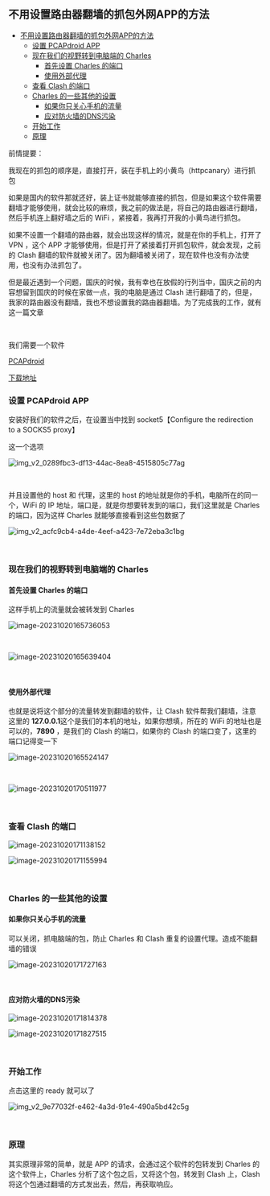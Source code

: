 ## 不用设置路由器翻墙的抓包外网APP的方法

- [不用设置路由器翻墙的抓包外网APP的方法](#不用设置路由器翻墙的抓包外网app的方法)
  - [设置 PCAPdroid APP](#设置-pcapdroid-app)
  - [现在我们的视野转到电脑端的 Charles](#现在我们的视野转到电脑端的-charles)
    - [首先设置 Charles 的端口](#首先设置-charles-的端口)
    - [使用外部代理](#使用外部代理)
  - [查看 Clash 的端口](#查看-clash-的端口)
  - [Charles 的一些其他的设置](#charles-的一些其他的设置)
    - [如果你只关心手机的流量](#如果你只关心手机的流量)
    - [应对防火墙的DNS污染](#应对防火墙的dns污染)
  - [开始工作](#开始工作)
  - [原理](#原理)


前情提要：				

我现在的抓包的顺序是，直接打开，装在手机上的小黄鸟（httpcanary）进行抓包			

如果是国内的软件那就还好，装上证书就能够直接的抓包，但是如果这个软件需要翻墙才能够使用，就会比较的麻烦，我之前的做法是，将自己的路由器进行翻墙，然后手机连上翻好墙之后的 WiFi ，紧接着，我再打开我的小黄鸟进行抓包。			

如果不设置一个翻墙的路由器，就会出现这样的情况，就是在你的手机上，打开了 VPN ，这个 APP 才能够使用，但是打开了紧接着打开抓包软件，就会发现，之前的 Clash 翻墙的软件就被关闭了。因为翻墙被关闭了，现在软件也没有办法使用，也没有办法抓包了。		

但是最近遇到一个问题，国庆的时候，我有幸也在放假的行列当中，国庆之前的内容想留到国庆的时候在家做一点，我的电脑是通过 Clash 进行翻墙了的，但是，我家的路由器没有翻墙，我也不想设置我的路由器翻墙。为了完成我的工作，就有这一篇文章		

​					

我们需要一个软件		

[PCAPdroid](https://github.com/emanuele-f/PCAPdroid/)

[下载地址](https://github.com/emanuele-f/PCAPdroid/releases)



### 设置 PCAPdroid APP

安装好我们的软件之后，在设置当中找到 socket5【Configure the redirection to a SOCKS5 proxy】	

这一个选项

![img_v2_0289fbc3-df13-44ac-8ea8-4515805c77ag](./assets/img_v2_0289fbc3-df13-44ac-8ea8-4515805c77ag.jpg)

​						

并且设置他的 host 和 代理，这里的 host 的地址就是你的手机，电脑所在的同一个，WiFi 的 IP 地址，端口是，就是你想要转发到的端口，我们这里就是 Charles 的端口，因为这样 Charles 就能够直接看到这些包数据了

![img_v2_acfc9cb4-a4de-4eef-a423-7e72eba3c1bg](./assets/img_v2_acfc9cb4-a4de-4eef-a423-7e72eba3c1bg.jpg)

​			

### 现在我们的视野转到电脑端的 Charles 

#### 首先设置 Charles 的端口

这样手机上的流量就会被转发到 Charles 

![image-20231020165736053](./assets/image-20231020165736053.png)

​						

![image-20231020165639404](./assets/image-20231020165639404.png)

​				

#### 使用外部代理

也就是说将这个部分的流量转发到翻墙的软件，让 Clash 软件帮我们翻墙，注意这里的 **127.0.0.1**这个是我们的本机的地址，如果你想填，所在的 WiFi 的地址也是可以的，**7890** ，是我们的 Clash 的端口，如果你的 Clash 的端口变了，这里的端口记得变一下

![image-20231020165524147](./assets/image-20231020165524147.png)

​						

![image-20231020170511977](./assets/image-20231020170511977.png)

​				

### 查看 Clash 的端口

![image-20231020171138152](./assets/image-20231020171138152.png)

![image-20231020171155994](./assets/image-20231020171155994.png)

​			

### Charles 的一些其他的设置

#### 如果你只关心手机的流量

可以关闭，抓电脑端的包，防止 Charles 和 Clash 重复的设置代理。造成不能翻墙的错误

![image-20231020171727163](./assets/image-20231020171727163.png)

​				

#### 应对防火墙的DNS污染

![image-20231020171814378](./assets/image-20231020171814378.png)

![image-20231020171827515](./assets/image-20231020171827515.png)

​					

### 开始工作

点击这里的 ready 就可以了

![img_v2_9e77032f-e462-4a3d-91e4-490a5bd42c5g](./assets/img_v2_9e77032f-e462-4a3d-91e4-490a5bd42c5g.jpg)

​	

### 原理

其实原理非常的简单，就是 APP 的请求，会通过这个软件的包转发到 Charles 的这个软件上，Charles 分析了这个包之后，又将这个包，转发到 Clash 上，Clash 将这个包通过翻墙的方式发出去，然后，再获取响应。